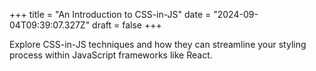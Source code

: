 +++
title = "An Introduction to CSS-in-JS"
date = "2024-09-04T09:39:07.327Z"
draft = false
+++

Explore CSS-in-JS techniques and how they can streamline your styling process within JavaScript frameworks like React.
        